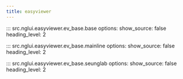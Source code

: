 ```yaml
---
title: easyviewer
---
```


::: src.nglui.easyviewer.ev_base.base
    options:
        show_source: false
        heading_level: 2


::: src.nglui.easyviewer.ev_base.mainline
    options:
        show_source: false
        heading_level: 2

::: src.nglui.easyviewer.ev_base.seunglab
    options:
        show_source: false
        heading_level: 2
